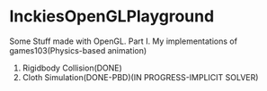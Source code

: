 # InckiesOpenGLPlayground
 Some Stuff made with OpenGL.
Part I. My implementations of games103(Physics-based animation)
1. Rigidbody Collision(DONE)
2. Cloth Simulation(DONE-PBD)(IN PROGRESS-IMPLICIT SOLVER)
